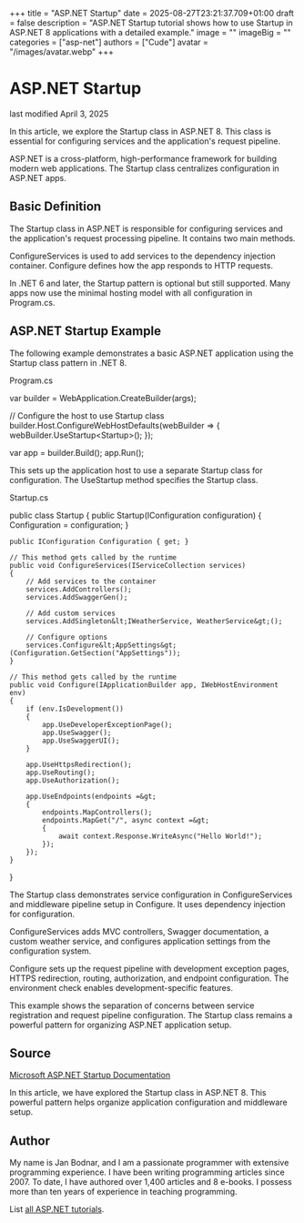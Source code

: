 +++
title = "ASP.NET Startup"
date = 2025-08-27T23:21:37.709+01:00
draft = false
description = "ASP.NET Startup tutorial shows how to use Startup in ASP.NET 8 applications with a detailed example."
image = ""
imageBig = ""
categories = ["asp-net"]
authors = ["Cude"]
avatar = "/images/avatar.webp"
+++

# ASP.NET Startup

last modified April 3, 2025

In this article, we explore the Startup class in ASP.NET 8. This class is
essential for configuring services and the application's request pipeline.

ASP.NET is a cross-platform, high-performance framework for building modern web
applications. The Startup class centralizes configuration in ASP.NET apps.

## Basic Definition

The Startup class in ASP.NET is responsible for configuring services and the
application's request processing pipeline. It contains two main methods.

ConfigureServices is used to add services to the dependency
injection container. Configure defines how the app responds to
HTTP requests.

In .NET 6 and later, the Startup pattern is optional but still supported. Many
apps now use the minimal hosting model with all configuration in Program.cs.

## ASP.NET Startup Example

The following example demonstrates a basic ASP.NET application using the
Startup class pattern in .NET 8.

Program.cs
  

var builder = WebApplication.CreateBuilder(args);

// Configure the host to use Startup class
builder.Host.ConfigureWebHostDefaults(webBuilder =&gt;
{
    webBuilder.UseStartup&lt;Startup&gt;();
});

var app = builder.Build();
app.Run();

This sets up the application host to use a separate Startup class for
configuration. The UseStartup method specifies the Startup class.

Startup.cs
  

public class Startup
{
    public Startup(IConfiguration configuration)
    {
        Configuration = configuration;
    }

    public IConfiguration Configuration { get; }

    // This method gets called by the runtime
    public void ConfigureServices(IServiceCollection services)
    {
        // Add services to the container
        services.AddControllers();
        services.AddSwaggerGen();
        
        // Add custom services
        services.AddSingleton&lt;IWeatherService, WeatherService&gt;();
        
        // Configure options
        services.Configure&lt;AppSettings&gt;(Configuration.GetSection("AppSettings"));
    }

    // This method gets called by the runtime
    public void Configure(IApplicationBuilder app, IWebHostEnvironment env)
    {
        if (env.IsDevelopment())
        {
            app.UseDeveloperExceptionPage();
            app.UseSwagger();
            app.UseSwaggerUI();
        }

        app.UseHttpsRedirection();
        app.UseRouting();
        app.UseAuthorization();

        app.UseEndpoints(endpoints =&gt;
        {
            endpoints.MapControllers();
            endpoints.MapGet("/", async context =&gt;
            {
                await context.Response.WriteAsync("Hello World!");
            });
        });
    }
}

The Startup class demonstrates service configuration in ConfigureServices
and middleware pipeline setup in Configure. It uses dependency
injection for configuration.

ConfigureServices adds MVC controllers, Swagger documentation,
a custom weather service, and configures application settings from the
configuration system.

Configure sets up the request pipeline with development exception
pages, HTTPS redirection, routing, authorization, and endpoint configuration.
The environment check enables development-specific features.

This example shows the separation of concerns between service registration and
request pipeline configuration. The Startup class remains a powerful pattern
for organizing ASP.NET application setup.

## Source

[Microsoft ASP.NET Startup Documentation](https://learn.microsoft.com/en-us/aspnet/core/fundamentals/startup?view=aspnetcore-8.0)

In this article, we have explored the Startup class in ASP.NET 8. This
powerful pattern helps organize application configuration and middleware setup.

## Author

My name is Jan Bodnar, and I am a passionate programmer with extensive
programming experience. I have been writing programming articles since 2007.
To date, I have authored over 1,400 articles and 8 e-books. I possess more
than ten years of experience in teaching programming.

List [all ASP.NET tutorials](/all/#asp-net).